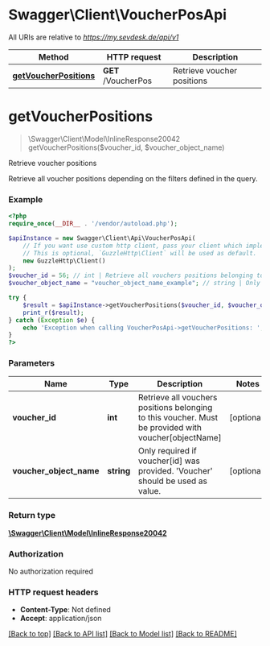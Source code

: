 # Swagger\Client\VoucherPosApi

All URIs are relative to *https://my.sevdesk.de/api/v1*

Method | HTTP request | Description
------------- | ------------- | -------------
[**getVoucherPositions**](VoucherPosApi.md#getvoucherpositions) | **GET** /VoucherPos | Retrieve voucher positions

# **getVoucherPositions**
> \Swagger\Client\Model\InlineResponse20042 getVoucherPositions($voucher_id, $voucher_object_name)

Retrieve voucher positions

Retrieve all voucher positions depending on the filters defined in the query.

### Example
```php
<?php
require_once(__DIR__ . '/vendor/autoload.php');

$apiInstance = new Swagger\Client\Api\VoucherPosApi(
    // If you want use custom http client, pass your client which implements `GuzzleHttp\ClientInterface`.
    // This is optional, `GuzzleHttp\Client` will be used as default.
    new GuzzleHttp\Client()
);
$voucher_id = 56; // int | Retrieve all vouchers positions belonging to this voucher. Must be provided with voucher[objectName]
$voucher_object_name = "voucher_object_name_example"; // string | Only required if voucher[id] was provided. 'Voucher' should be used as value.

try {
    $result = $apiInstance->getVoucherPositions($voucher_id, $voucher_object_name);
    print_r($result);
} catch (Exception $e) {
    echo 'Exception when calling VoucherPosApi->getVoucherPositions: ', $e->getMessage(), PHP_EOL;
}
?>
```

### Parameters

Name | Type | Description  | Notes
------------- | ------------- | ------------- | -------------
 **voucher_id** | **int**| Retrieve all vouchers positions belonging to this voucher. Must be provided with voucher[objectName] | [optional]
 **voucher_object_name** | **string**| Only required if voucher[id] was provided. &#x27;Voucher&#x27; should be used as value. | [optional]

### Return type

[**\Swagger\Client\Model\InlineResponse20042**](../Model/InlineResponse20042.md)

### Authorization

No authorization required

### HTTP request headers

 - **Content-Type**: Not defined
 - **Accept**: application/json

[[Back to top]](#) [[Back to API list]](../../README.md#documentation-for-api-endpoints) [[Back to Model list]](../../README.md#documentation-for-models) [[Back to README]](../../README.md)

